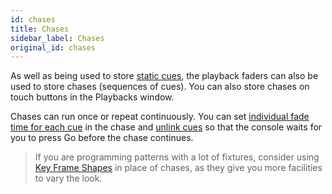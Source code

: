 ```yaml
---
id: chases
title: Chases
sidebar_label: Chases
original_id: chases
---
```


As well as being used to store [static cues](cues.md), the playback faders can also
be used to store chases (sequences of cues). You can also store chases
on touch buttons in the Playbacks window.

Chases can run once or repeat continuously. You can set [individual fade
time for each cue](chases/chase-timing.md#individual-cue-times-in-chases) in the chase
and [unlink cues](chases/chase-options.md#linking) so that the console waits
for you to press Go before the chase continues.

> If you are programming patterns with a lot of fixtures, consider using
[Key Frame Shapes](effects/key-frame-shapes.md) in place of chases, as they give you more facilities to
vary the look.